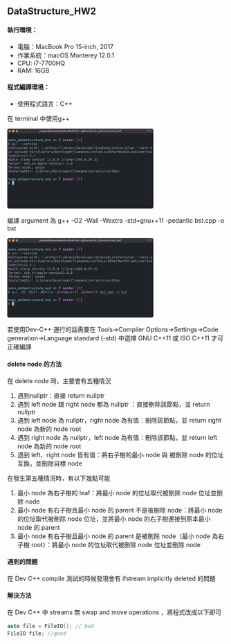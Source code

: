 ## DataStructure_HW2

#### 執行環境：

* 電腦：MacBook Pro 15-inch, 2017
* 作業系統：macOS Monterey 12.0.1
* CPU: i7-7700HQ
* RAM: 16GB

#### 程式編譯環境：

* 使用程式語言：C++

在 terminal 中使用g++

<img src="asset/screenshot1.png" alt="截圖 2021-10-21 下午12.58.40" style="zoom: 33%;" />

編譯 argument 為 g++ -O2 -Wall -Wextra -std=gnu++11 -pedantic bst.cpp -o bst

<img src="asset/screenshot2.png" alt="截圖 2021-10-21 下午1.10.19" style="zoom: 33%;" />

若使用Dev-C++ 運行的話需要在 Tools->Compiler Options->Settings->Code generation->Language standard (-std) 中選擇 GNU C++11 或 ISO C++11 才可正確編譯

#### delete node 的方法

在 delete node 時，主要會有五種情況

1. 遇到nullptr：直接 return nullptr
2. 遇到 left node 跟 right node 都為 nullptr ：直接刪除該節點，並 return nullptr
3. 遇到 left node 為 nullptr，right node 為有值：刪除該節點，並 return right node 為新的 node root
4. 遇到 right node 為 nullptr，left node 為有值：刪除該節點，並 return left node 為新的 node root
5. 遇到 left、right node 皆有值：將右子樹的最小 node 與 被刪除 node 的位址互換，並刪除目標 node

在發生第五種情況時，有以下幾點可能

1. 最小 node 為右子樹的 leaf：將最小 node 的位址取代被刪除 node 位址並刪除 node
2. 最小 node 有右子樹且最小 node 的 parent 不是被刪除 node：將最小 node 的位址取代被刪除 node 位址，並將最小 node 的右子樹連接到原本最小 node 的 parent
3. 最小 node 有右子樹且最小 node 的 parent 是被刪除 node（最小 node 為右子樹 root）：將最小 node 的位址取代被刪除 node 位址並刪除 node

#### 遇到的問題

在 Dev C++ compile 測試的時候發現會有 ifstream implicitly deleted 的問題

#### 解決方法

在 Dev C++ 中 streams 無 swap and move operations ，將程式改成以下即可

```c++
auto file = FileIO(); // bad
FileIO file; //good
```


